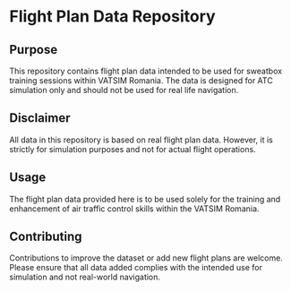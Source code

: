 # Flight Plan Data Repository

## Purpose
This repository contains flight plan data intended to be used for sweatbox training sessions within VATSIM Romania. The data is designed for ATC simulation only and should not be used for real life navigation.

## Disclaimer
All data in this repository is based on real flight plan data. However, it is strictly for simulation purposes and not for actual flight operations. 

## Usage
The flight plan data provided here is to be used solely for the training and enhancement of air traffic control skills within the VATSIM Romania.

## Contributing
Contributions to improve the dataset or add new flight plans are welcome. Please ensure that all data added complies with the intended use for simulation and not real-world navigation.